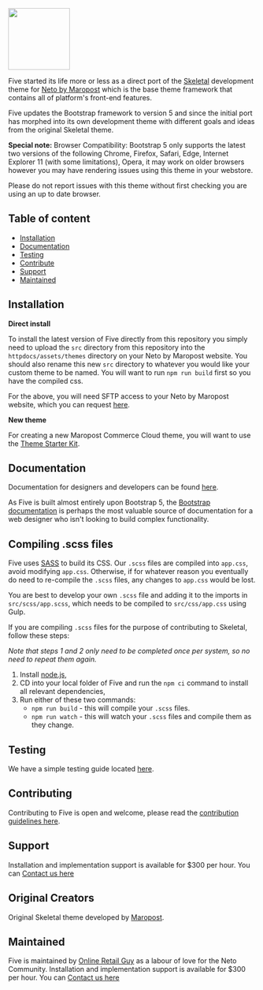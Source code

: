 
<img width="125" src="https://onlineretailguy.neto.com.au/assets/images/five-logo.png">

Five started its life more or less as a direct port  of the [Skeletal](https://github.com/NetoECommerce/Skeletal) development theme for [Neto by Maropost](https://www.netohq.com/) which is the base theme framework that contains all of platform's front-end features. 

Five updates the Bootstrap framework to version 5 and since the initial port has morphed into its own development theme with different goals and ideas from the original Skeletal theme. 

**Special note:** Browser Compatibility: Bootstrap 5 only supports the latest two versions of the following Chrome, Firefox, Safari, Edge, Internet Explorer 11 (with some limitations), Opera, it may work on older browsers however you may have rendering issues using this theme in your webstore.

Please do not report issues with this theme without first checking you are using an up to date browser.

## Table of content

- [Installation](#installation)
- [Documentation](#documentation)
- [Testing](#testing)
- [Contribute](#contribute)
- [Support](#support)
- [Maintained](#maintained)

## Installation

**Direct install**

To install the latest version of Five directly from this repository you simply need to upload the `src` directory from this repository into the `httpdocs/assets/themes` directory on your Neto by Maropost website. You should also rename this new `src` directory to whatever you would like your custom theme to be named. You will want to run `npm run build` first so you have the compiled css. 

For the above, you will need SFTP access to your Neto by Maropost website, which you can request [here](https://forms.neto.com.au/design/requestftp.html).

**New theme**

For creating a new Maropost Commerce Cloud theme, you will want to use the [Theme Starter Kit](https://www.npmjs.com/package/ntheme).

## Documentation

Documentation for designers and developers can be found [here](https://developers.maropost.com/documentation/web-designers/getting-started).

As Five is built almost entirely upon Bootstrap 5, the [Bootstrap documentation](https://getbootstrap.com/docs/5.0/getting-started/introduction/) is perhaps the most valuable source of documentation for a web designer who isn't looking to build complex functionality.

## Compiling .scss files

Five uses [SASS](https://sass-lang.com/) to build its CSS. Our `.scss` files are compiled into `app.css`, avoid modifying `app.css`. Otherwise, if for whatever reason you eventually do need to re-compile the `.scss` files, any changes to `app.css` would be lost. 

You are best to develop your own `.scss` file and adding it to the imports in `src/scss/app.scss`, which needs to be compiled to `src/css/app.css` using Gulp.

If you are compiling `.scss` files for the purpose of contributing to Skeletal, follow these steps:

_Note that steps 1 and 2 only need to be completed once per system, so no need to repeat them again._

1. Install [node.js](https://nodejs.org/),
2. CD into your local folder of Five and run the `npm ci` command to install all relevant dependencies,
3. Run either of these two commands:
    - `npm run build` - this will compile your `.scss` files.
    - `npm run watch` - this will watch your `.scss` files and compile them as they change.

## Testing

We have a simple testing guide located [here](/testing.md).

## Contributing

Contributing to Five is open and welcome, please read the [contribution guidelines here](/CONTRIBUTING.md).

## Support

Installation and implementation support is available for $300 per hour. You can [Contact us here](https://www.onlineretailguy.com.au/contact)

## Original Creators

Original Skeletal theme developed by [Maropost](https://www.netohq.com/).

## Maintained

Five is maintained by [Online Retail Guy](https://www.onlineretailguy.com.au/) as a labour of love for the Neto Community. Installation and implementation support is available for $300 per hour. You can [Contact us here](https://www.onlineretailguy.com.au/contact)

